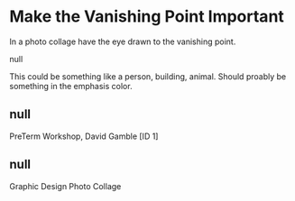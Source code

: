 # Make the Vanishing Point Important

In a photo collage have the eye drawn to the vanishing point. 

null

This could be something like a person, building, animal. Should proably be something in the emphasis color. 

## null

PreTerm Workshop, David Gamble [ID 1]

## null

Graphic Design
Photo Collage

